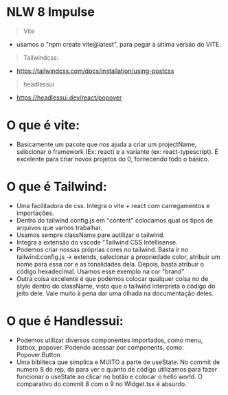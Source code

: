 # NLW 8 Impulse
> Vite
- usamos o "npm create vite@latest", para pegar a ultima versão do VITE. 

> Tailwindcss:
- https://tailwindcss.com/docs/installation/using-postcss

> headlessui
- https://headlessui.dev/react/popover


# O que é vite:
- Basicamente um pacote que nos ajuda a criar um projectName, selecionar o framework (Ex: react) e a variante (ex: react-typescript). É excelente para criar novos projetos do 0, fornecendo todo o básico. 


# O que é Tailwind:
- Uma facilitadora de css. Integra o vite + react com carregamentos e importações.
- Dentro do tailwind.config.js em "content" colocamos qual os tipos de arquivos que vamos trabalhar.
- Usamos sempre className pare autilizar o tailwind.
- Integra a extensão do vscode "Tailwind CSS Intellisense.
- Podemos criar nossas próprias cores no tailwind. Basta ir no tailwind.config.js -> extends, selecionar a propriedade color, atribuir um nome para essa cor e as tonalidades dela. Depois, basta atribuir o código hexadecimal. Usamos esse exemplo na cor "brand"
- Outra coisa excelente é que podemos colocar qualquer coisa no de style dentro do className, visto que o tailwind interpreta o código do jeito dele. Vale muito à pena dar uma olhada na documentação deles.


# O que é Handlessui:
- Podemos utilizar diversos componentes importados, como menu, listbox, popover. Podendo acessar por components, como: Popover.Button
- Uma bibliteca que simplica e MUITO a parte de useState. No commit de numero 8 do rep, da para ver o quanto de código utilizamos para fazer funcionar o useState ao clicar no botão e colocar o hello world. O comparativo do commit 8 com o 9 no Widget.tsx é absurdo.